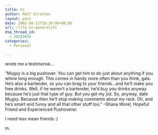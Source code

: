 ```yaml
---
title: hi
author: Matt Stratton
layout: post
date: 2002-08-21T10:39:00+00:00
url: /life-in-general/hi
dsq_thread_id:
  - 28242654
categories:
  - Personal

---
```

wrote me a testimonial&#8230;

&#8220;Mugsy is a big pushover. You can get him to do just about anything if you whine long enough. This comes in handy more often than you think, gals. He&#8217;s also a bartender, so you can brag to your friends&#8230;and he&#8217;ll make you free drinks. Well, if he weren&#8217;t a bartender, he&#8217;d buy you drinks anyway because he&#8217;s just that type of guy. But you get my jist. So, anyway, date Mugsy. Because then he&#8217;ll stop making comments about my rack. Oh, and he&#8217;s smart and funny and all that other stuff too.&#8221; &#8211;Shana Worel, Hopeful Friend and Experienced Pushoverer.

I need less mean friends :)

m.